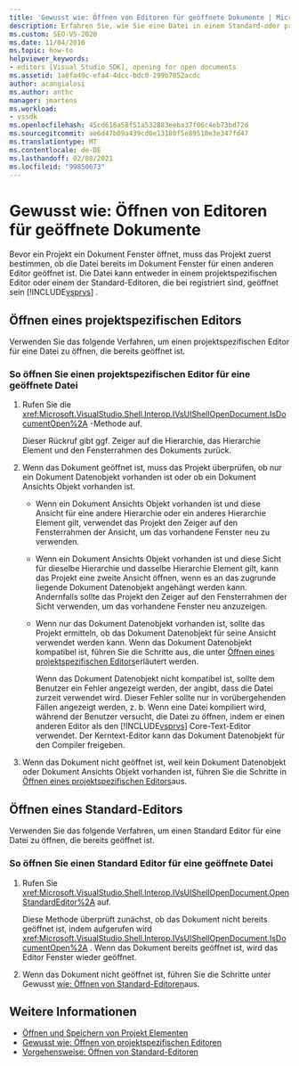 ```yaml
---
title: 'Gewusst wie: Öffnen von Editoren für geöffnete Dokumente | Microsoft-Dokumentation'
description: Erfahren Sie, wie Sie eine Datei in einem Standard-oder projektspezifischen Editor öffnen. Wenn ein Projekt ein Dokument Fenster öffnet, muss festgestellt werden, ob die Datei bereits geöffnet ist.
ms.custom: SEO-VS-2020
ms.date: 11/04/2016
ms.topic: how-to
helpviewer_keywords:
- editors [Visual Studio SDK], opening for open documents
ms.assetid: 1a0fa49c-efa4-4dcc-bdc0-299b7052acdc
author: acangialosi
ms.author: anthc
manager: jmartens
ms.workload:
- vssdk
ms.openlocfilehash: 45cd616a58f51a532883eeba37f06c4eb73bd72d
ms.sourcegitcommit: ae6d47b09a439cd0e13180f5e89510e3e347fd47
ms.translationtype: MT
ms.contentlocale: de-DE
ms.lasthandoff: 02/08/2021
ms.locfileid: "99850673"
---
```

# <a name="how-to-open-editors-for-open-documents"></a>Gewusst wie: Öffnen von Editoren für geöffnete Dokumente
Bevor ein Projekt ein Dokument Fenster öffnet, muss das Projekt zuerst bestimmen, ob die Datei bereits im Dokument Fenster für einen anderen Editor geöffnet ist. Die Datei kann entweder in einem projektspezifischen Editor oder einem der Standard-Editoren, die bei registriert sind, geöffnet sein [!INCLUDE[vsprvs](../code-quality/includes/vsprvs_md.md)] .

## <a name="open-a-project-specific-editor"></a>Öffnen eines projektspezifischen Editors
 Verwenden Sie das folgende Verfahren, um einen projektspezifischen Editor für eine Datei zu öffnen, die bereits geöffnet ist.

### <a name="to-open-a-project-specific-editor-for-an-open-file"></a>So öffnen Sie einen projektspezifischen Editor für eine geöffnete Datei

1. Rufen Sie die <xref:Microsoft.VisualStudio.Shell.Interop.IVsUIShellOpenDocument.IsDocumentOpen%2A> -Methode auf.

    Dieser Rückruf gibt ggf. Zeiger auf die Hierarchie, das Hierarchie Element und den Fensterrahmen des Dokuments zurück.

2. Wenn das Dokument geöffnet ist, muss das Projekt überprüfen, ob nur ein Dokument Datenobjekt vorhanden ist oder ob ein Dokument Ansichts Objekt vorhanden ist.

   - Wenn ein Dokument Ansichts Objekt vorhanden ist und diese Ansicht für eine andere Hierarchie oder ein anderes Hierarchie Element gilt, verwendet das Projekt den Zeiger auf den Fensterrahmen der Ansicht, um das vorhandene Fenster neu zu verwenden.

   - Wenn ein Dokument Ansichts Objekt vorhanden ist und diese Sicht für dieselbe Hierarchie und dasselbe Hierarchie Element gilt, kann das Projekt eine zweite Ansicht öffnen, wenn es an das zugrunde liegende Dokument Datenobjekt angehängt werden kann. Andernfalls sollte das Projekt den Zeiger auf den Fensterrahmen der Sicht verwenden, um das vorhandene Fenster neu anzuzeigen.

   - Wenn nur das Dokument Datenobjekt vorhanden ist, sollte das Projekt ermitteln, ob das Dokument Datenobjekt für seine Ansicht verwendet werden kann. Wenn das Dokument Datenobjekt kompatibel ist, führen Sie die Schritte aus, die unter [Öffnen eines projektspezifischen Editors](../extensibility/how-to-open-project-specific-editors.md)erläutert werden.

     Wenn das Dokument Datenobjekt nicht kompatibel ist, sollte dem Benutzer ein Fehler angezeigt werden, der angibt, dass die Datei zurzeit verwendet wird. Dieser Fehler sollte nur in vorübergehenden Fällen angezeigt werden, z. b. Wenn eine Datei kompiliert wird, während der Benutzer versucht, die Datei zu öffnen, indem er einen anderen Editor als den [!INCLUDE[vsprvs](../code-quality/includes/vsprvs_md.md)] Core-Text-Editor verwendet. Der Kerntext-Editor kann das Dokument Datenobjekt für den Compiler freigeben.

3. Wenn das Dokument nicht geöffnet ist, weil kein Dokument Datenobjekt oder Dokument Ansichts Objekt vorhanden ist, führen Sie die Schritte in [Öffnen eines projektspezifischen Editors](../extensibility/how-to-open-project-specific-editors.md)aus.

## <a name="open-a-standard-editor"></a>Öffnen eines Standard-Editors
 Verwenden Sie das folgende Verfahren, um einen Standard Editor für eine Datei zu öffnen, die bereits geöffnet ist.

### <a name="to-open-a-standard-editor-for-an-open-file"></a>So öffnen Sie einen Standard Editor für eine geöffnete Datei

1. Rufen Sie <xref:Microsoft.VisualStudio.Shell.Interop.IVsUIShellOpenDocument.OpenStandardEditor%2A> auf.

     Diese Methode überprüft zunächst, ob das Dokument nicht bereits geöffnet ist, indem aufgerufen wird <xref:Microsoft.VisualStudio.Shell.Interop.IVsUIShellOpenDocument.IsDocumentOpen%2A> . Wenn das Dokument bereits geöffnet ist, wird das Editor Fenster wieder geöffnet.

2. Wenn das Dokument nicht geöffnet ist, führen Sie die Schritte unter Gewusst [wie: Öffnen von Standard-Editoren](../extensibility/how-to-open-standard-editors.md)aus.

## <a name="see-also"></a>Weitere Informationen
- [Öffnen und Speichern von Projekt Elementen](../extensibility/internals/opening-and-saving-project-items.md)
- [Gewusst wie: Öffnen von projektspezifischen Editoren](../extensibility/how-to-open-project-specific-editors.md)
- [Vorgehensweise: Öffnen von Standard-Editoren](../extensibility/how-to-open-standard-editors.md)
